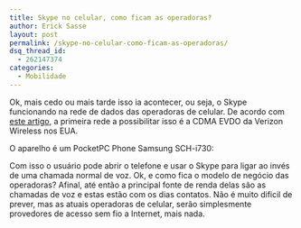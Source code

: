 ```yaml
---
title: Skype no celular, como ficam as operadoras?
author: Erick Sasse
layout: post
permalink: /skype-no-celular-como-ficam-as-operadoras/
dsq_thread_id:
  - 262147374
categories:
  - Mobilidade
---
```

Ok, mais cedo ou mais tarde isso ia acontecer, ou seja, o Skype funcionando na rede de dados das operadoras de celular. De acordo com [este artigo][1], a primeira rede a possibilitar isso &eacute; a CDMA EVDO da Verizon Wireless nos EUA.

O aparelho &eacute; um PocketPC Phone Samsung SCH-i730:  
<img src="http://x.msmobiles.com/portal/images/samsung/samsung-i730.jpg" title="" border="0" />

Com isso o usu&aacute;rio pode abrir o telefone e usar o Skype para ligar ao inv&eacute;s de uma chamada normal de voz. Ok, e como fica o modelo de neg&oacute;cio das operadoras? Afinal, at&eacute; ent&atilde;o a principal fonte de renda delas s&atilde;o as chamadas de voz e estas est&atilde;o com os dias contatos. N&atilde;o &eacute; muito dificil de prever, mas as atuais operadoras de celular, ser&atilde;o simplesmente provedores de acesso sem fio a Internet, mais nada.

 [1]: http://msmobiles.com/news.php/4001.html